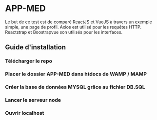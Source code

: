 # APP-MED

Le but de ce test est de comparé ReactJS et VueJS à travers un exemple simple, une page de profil.
Axios est utilisé pour les requêtes HTTP.
Reactstrap et Boostrapvue son utilisés pour les interfaces. 

## Guide d'installation

### Télécharger le repo

### Placer le dossier APP-MED dans htdocs de WAMP / MAMP 

### Créer la base de données MYSQL grâce au fichier DB.SQL

### Lancer le serveur node 

### Ouvrir localhost 

